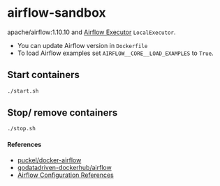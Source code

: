 # airflow-sandbox
apache/airflow:1.10.10 
and [Airflow Executor](https://airflow.apache.org/docs/stable/executor/index.html) `LocalExecutor`.
- You can update Airflow version in `Dockerfile`
- To load Airflow examples set `AIRFLOW__CORE__LOAD_EXAMPLES` to `True`.

## Start containers
```sh
./start.sh
```

## Stop/ remove containers
```sh
./stop.sh
```

#### References
- [puckel/docker-airflow](https://github.com/puckel/docker-airflow)
- [godatadriven-dockerhub/airflow](https://github.com/godatadriven-dockerhub/airflow)
- [Airflow Configuration References](https://airflow.apache.org/docs/stable/configurations-ref.html)